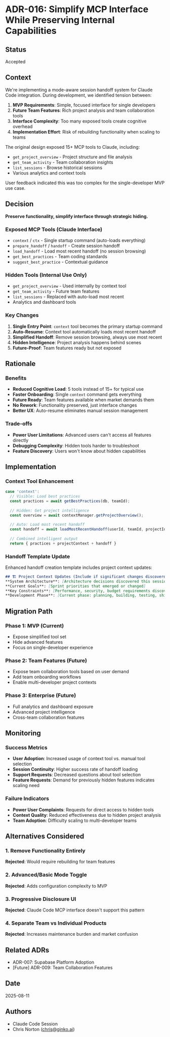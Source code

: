 # ADR-016: Simplify MCP Interface While Preserving Internal Capabilities

## Status
Accepted

## Context
We're implementing a mode-aware session handoff system for Claude Code integration. During development, we identified tension between:

1. **MVP Requirements**: Simple, focused interface for single developers
2. **Future Team Features**: Rich project analysis and team collaboration tools
3. **Interface Complexity**: Too many exposed tools create cognitive overhead
4. **Implementation Effort**: Risk of rebuilding functionality when scaling to teams

The original design exposed 15+ MCP tools to Claude, including:
- `get_project_overview` - Project structure and file analysis
- `get_team_activity` - Team collaboration insights
- `list_sessions` - Browse historical sessions
- Various analytics and context tools

User feedback indicated this was too complex for the single-developer MVP use case.

## Decision

**Preserve functionality, simplify interface through strategic hiding.**

### Exposed MCP Tools (Claude Interface)
- `context` / `ctx` - Single startup command (auto-loads everything)
- `prepare_handoff` / `handoff` - Create session handoff
- `load_handoff` - Load most recent handoff (no session browsing)
- `get_best_practices` - Team coding standards
- `suggest_best_practice` - Contextual guidance

### Hidden Tools (Internal Use Only)
- `get_project_overview` - Used internally by context tool
- `get_team_activity` - Future team features
- `list_sessions` - Replaced with auto-load most recent
- Analytics and dashboard tools

### Key Changes
1. **Single Entry Point**: `context` tool becomes the primary startup command
2. **Auto-Resume**: Context tool automatically loads most recent handoff
3. **Simplified Handoff**: Remove session browsing, always use most recent
4. **Hidden Intelligence**: Project analysis happens behind scenes
5. **Future-Proof**: Team features ready but not exposed

## Rationale

### Benefits
- **Reduced Cognitive Load**: 5 tools instead of 15+ for typical use
- **Faster Onboarding**: Single `context` command gets everything
- **Future Ready**: Team features available when market demands them  
- **No Rework**: Functionality preserved, just interface changes
- **Better UX**: Auto-resume eliminates manual session management

### Trade-offs
- **Power User Limitations**: Advanced users can't access all features directly
- **Debugging Complexity**: Hidden tools harder to troubleshoot
- **Feature Discovery**: Users won't know about hidden capabilities

## Implementation

### Context Tool Enhancement
```typescript
case 'context':
  // Visible: Load best practices
  const practices = await getBestPractices(db, teamId);
  
  // Hidden: Get project intelligence  
  const overview = await contextManager.getProjectOverview();
  
  // Auto: Load most recent handoff
  const handoff = await loadMostRecentHandoff(userId, teamId, projectId);
  
  // Combined intelligent output
  return { practices + projectContext + handoff }
```

### Handoff Template Update
Enhanced handoff creation template includes project context updates:
```markdown
## 🏗️ Project Context Updates (Include if significant changes discovered)
**System Architecture**: [Architecture decisions discovered this session]
**Current Goals**: [Sprint priorities that emerged or changed]  
**Key Constraints**: [Performance, security, budget requirements discovered]
**Development Phase**: [Current phase: planning, building, testing, shipping]
```

## Migration Path

### Phase 1: MVP (Current)
- Expose simplified tool set
- Hide advanced features
- Focus on single-developer experience

### Phase 2: Team Features (Future)
- Expose team collaboration tools based on user demand
- Add team onboarding workflows
- Enable multi-developer project contexts

### Phase 3: Enterprise (Future)  
- Full analytics and dashboard exposure
- Advanced project intelligence
- Cross-team collaboration features

## Monitoring

### Success Metrics
- **User Adoption**: Increased usage of context tool vs. manual tool selection
- **Session Continuity**: Higher success rate of handoff loading
- **Support Requests**: Decreased questions about tool selection
- **Feature Requests**: Demand for previously hidden features indicates scaling need

### Failure Indicators
- **Power User Complaints**: Requests for direct access to hidden tools
- **Context Quality**: Reduced effectiveness due to hidden project analysis
- **Team Adoption**: Difficulty scaling to multi-developer teams

## Alternatives Considered

### 1. Remove Functionality Entirely
**Rejected**: Would require rebuilding for team features

### 2. Advanced/Basic Mode Toggle
**Rejected**: Adds configuration complexity to MVP

### 3. Progressive Disclosure UI
**Rejected**: Claude Code MCP interface doesn't support this pattern

### 4. Separate Team vs Individual Products
**Rejected**: Increases maintenance burden and market confusion

## Related ADRs
- ADR-007: Supabase Platform Adoption
- [Future] ADR-009: Team Collaboration Features

## Date
2025-08-11

## Authors
- Claude Code Session
- Chris Norton (chris@ginko.ai)